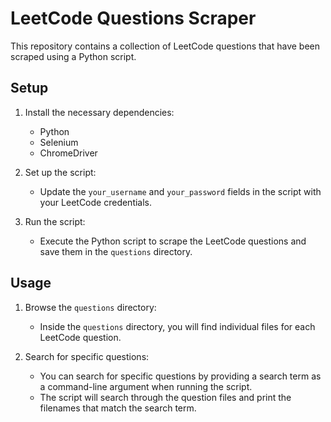 # LeetCode Questions Scraper

This repository contains a collection of LeetCode questions that have been scraped using a Python script.

## Setup

1. Install the necessary dependencies:
   - Python
   - Selenium
   - ChromeDriver

2. Set up the script:
   - Update the `your_username` and `your_password` fields in the script with your LeetCode credentials.

3. Run the script:
   - Execute the Python script to scrape the LeetCode questions and save them in the `questions` directory.

## Usage

1. Browse the `questions` directory:
   - Inside the `questions` directory, you will find individual files for each LeetCode question.

2. Search for specific questions:
   - You can search for specific questions by providing a search term as a command-line argument when running the script.
   - The script will search through the question files and print the filenames that match the search term.
